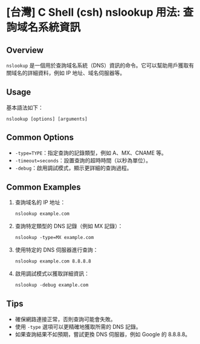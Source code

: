 # [台灣] C Shell (csh) nslookup 用法: 查詢域名系統資訊

## Overview
`nslookup` 是一個用於查詢域名系統（DNS）資訊的命令。它可以幫助用戶獲取有關域名的詳細資料，例如 IP 地址、域名伺服器等。

## Usage
基本語法如下：
```
nslookup [options] [arguments]
```

## Common Options
- `-type=TYPE`：指定查詢的記錄類型，例如 A、MX、CNAME 等。
- `-timeout=seconds`：設置查詢的超時時間（以秒為單位）。
- `-debug`：啟用調試模式，顯示更詳細的查詢過程。

## Common Examples
1. 查詢域名的 IP 地址：
   ```csh
   nslookup example.com
   ```

2. 查詢特定類型的 DNS 記錄（例如 MX 記錄）：
   ```csh
   nslookup -type=MX example.com
   ```

3. 使用特定的 DNS 伺服器進行查詢：
   ```csh
   nslookup example.com 8.8.8.8
   ```

4. 啟用調試模式以獲取詳細資訊：
   ```csh
   nslookup -debug example.com
   ```

## Tips
- 確保網路連接正常，否則查詢可能會失敗。
- 使用 `-type` 選項可以更精確地獲取所需的 DNS 記錄。
- 如果查詢結果不如預期，嘗試更換 DNS 伺服器，例如 Google 的 8.8.8.8。